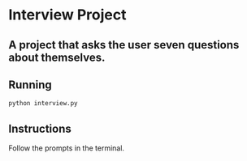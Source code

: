 # Interview Project

## A project that asks the user seven questions about themselves.

## Running

```bash
python interview.py
```

## Instructions

Follow the prompts in the terminal.

